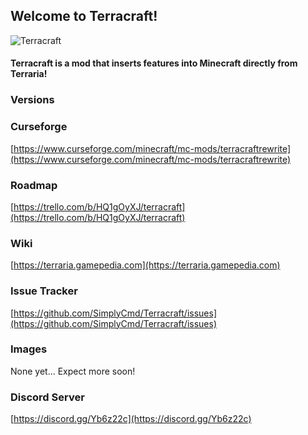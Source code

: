 
## Welcome to Terracraft!
![Terracraft](https://github.com/SimplyCmd/Terracraft/blob/master/main/resources/terracraft_logo.png)

#### Terracraft is a mod that inserts features into Minecraft directly from Terraria!

### Versions

<!--| Build     | MCVersion | FGVersion |
| ---       | ---       | ---       |
| 0.1.0     | 1.14.4    | 28.1.72   |-->

### Curseforge

[https://www.curseforge.com/minecraft/mc-mods/terracraftrewrite](https://www.curseforge.com/minecraft/mc-mods/terracraftrewrite)  

### Roadmap

[https://trello.com/b/HQ1gOyXJ/terracraft](https://trello.com/b/HQ1gOyXJ/terracraft)  

### Wiki

[https://terraria.gamepedia.com](https://terraria.gamepedia.com)

### Issue Tracker

[https://github.com/SimplyCmd/Terracraft/issues](https://github.com/SimplyCmd/Terracraft/issues)  

### Images

None yet... Expect more soon!

### Discord Server

[https://discord.gg/Yb6z22c](https://discord.gg/Yb6z22c)  
